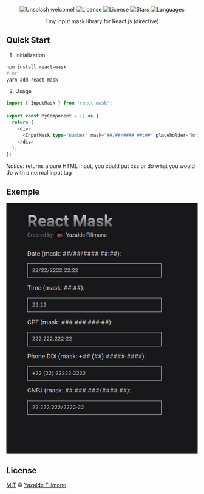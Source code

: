  <p align="center">
  <img src="https://img.shields.io/static/v1?label=react-mask&message=Welcome&color=FFFFFF&labelColor=110C2F" alt="Unsplash welcome!" />
  <img alt="License" src="https://img.shields.io/static/v1?label=version&message=1.0&color=FFFFFF&labelColor=110C2F">
  <img alt="License" src="https://img.shields.io/static/v1?label=license&message=MIT&color=FFFFFF&labelColor=110C2F">
  <img alt="Stars" src="https://img.shields.io/github/stars/yazaldefilimonepinto/react-mask?color=FFFFFF&labelColor=110C2F">
  <img alt="Languages" src="https://img.shields.io/github/languages/count/yazaldefilimonepinto/react-mask?color=FFFFFF&labelColor=110C2F">
</p>
<p align="center" >
Tiny input mask library for React.js (directive)
<P/>

## Quick Start

1. Initialization

```bash
npm install react-mask
# or
yarn add react-mask
```

2. Usage

```ts
import { InputMask } from 'react-mask';

export const MyComponent = () => {
  return (
    <div>
      <InputMask type="number" mask="##/##/#### ##:##" placeholder="Write here..." />
    </div>
  );
};
```

_Notice:_ returns a pure HTML input, you could put css or do what you would do with a normal input tag

## Exemple

![Mask Exemple](.assets/mask.png)

## License

[MIT](https://github.com/yazaldefilimonepinto/react-mask/blob/main/LICENSE) © [Yazalde Filimone](https://www.linkedin.com/in/yazalde-filimone/)
